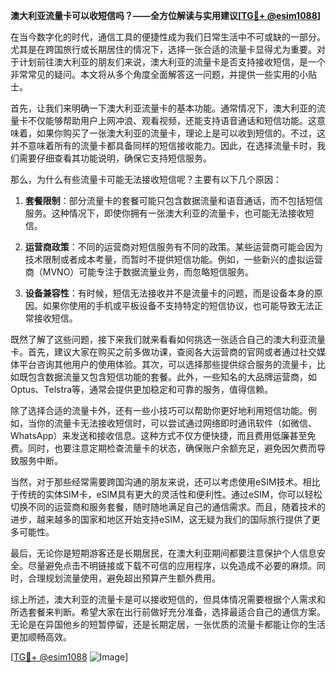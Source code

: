 **澳大利亚流量卡可以收短信吗？——全方位解读与实用建议[[TG💪+ @esim1088](https://t.me/s/esim1088)]**

在当今数字化的时代，通信工具的便捷性成为我们日常生活中不可或缺的一部分。尤其是在跨国旅行或长期居住的情况下，选择一张合适的流量卡显得尤为重要。对于计划前往澳大利亚的朋友们来说，澳大利亚的流量卡是否支持接收短信，是一个非常常见的疑问。本文将从多个角度全面解答这一问题，并提供一些实用的小贴士。

首先，让我们来明确一下澳大利亚流量卡的基本功能。通常情况下，澳大利亚的流量卡不仅能够帮助用户上网冲浪、观看视频，还能支持语音通话和短信功能。这意味着，如果你购买了一张澳大利亚的流量卡，理论上是可以收到短信的。不过，这并不意味着所有的流量卡都具备同样的短信接收能力。因此，在选择流量卡时，我们需要仔细查看其功能说明，确保它支持短信服务。

那么，为什么有些流量卡可能无法接收短信呢？主要有以下几个原因：

1. **套餐限制**：部分流量卡的套餐可能只包含数据流量和语音通话，而不包括短信服务。这种情况下，即使你拥有一张澳大利亚的流量卡，也可能无法接收短信。
   
2. **运营商政策**：不同的运营商对短信服务有不同的政策。某些运营商可能会因为技术限制或者成本考量，而暂时不提供短信功能。例如，一些新兴的虚拟运营商（MVNO）可能专注于数据流量业务，而忽略短信服务。

3. **设备兼容性**：有时候，短信无法接收并不是流量卡的问题，而是设备本身的原因。如果你使用的手机或平板设备不支持特定的短信协议，也可能导致无法正常接收短信。

既然了解了这些问题，接下来我们就来看看如何挑选一张适合自己的澳大利亚流量卡。首先，建议大家在购买之前多做功课，查阅各大运营商的官网或者通过社交媒体平台咨询其他用户的使用体验。其次，可以选择那些提供综合服务的流量卡，比如既包含数据流量又包含短信功能的套餐。此外，一些知名的大品牌运营商，如Optus、Telstra等，通常会提供更加稳定和可靠的服务，值得信赖。

除了选择合适的流量卡外，还有一些小技巧可以帮助你更好地利用短信功能。例如，当你的流量卡无法接收短信时，可以尝试通过网络即时通讯软件（如微信、WhatsApp）来发送和接收信息。这种方式不仅方便快捷，而且费用低廉甚至免费。同时，也要注意定期检查流量卡的状态，确保账户余额充足，避免因欠费而导致服务中断。

当然，对于那些经常需要跨国沟通的朋友来说，还可以考虑使用eSIM技术。相比于传统的实体SIM卡，eSIM具有更大的灵活性和便利性。通过eSIM，你可以轻松切换不同的运营商和服务套餐，随时随地满足自己的通信需求。而且，随着技术的进步，越来越多的国家和地区开始支持eSIM，这无疑为我们的国际旅行提供了更多可能性。

最后，无论你是短期游客还是长期居民，在澳大利亚期间都要注意保护个人信息安全。尽量避免点击不明链接或下载不可信的应用程序，以免造成不必要的麻烦。同时，合理规划流量使用，避免超出预算产生额外费用。

综上所述，澳大利亚的流量卡是可以接收短信的，但具体情况需要根据个人需求和所选套餐来判断。希望大家在出行前做好充分准备，选择最适合自己的通信方案。无论是在异国他乡的短暂停留，还是长期定居，一张优质的流量卡都能让你的生活更加顺畅高效。

[[TG💪+ @esim1088](https://t.me/s/esim1088) ![Image](https://i.postimg.cc/4NQfJmqS/Snipaste-2025-05-13-00-14-12.png)]